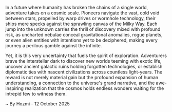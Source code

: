 
In a future where humanity has broken the chains of a single world, adventure takes on a cosmic scale. Pioneers navigate the vast, cold void between stars, propelled by warp drives or wormhole technology, their ships mere specks against the sprawling canvas of the Milky Way. Each jump into the unknown carries the thrill of discovery mixed with profound risk, as uncharted nebulae conceal gravitational anomalies, rogue planets, or even alien entities with intentions yet to be deciphered, making every journey a perilous gamble against the infinite.

Yet, it is this very uncertainty that fuels the spirit of exploration. Adventurers brave the interstellar dark to discover new worlds teeming with exotic life, uncover ancient galactic ruins holding forgotten technologies, or establish diplomatic ties with nascent civilizations across countless light-years. The reward is not merely material gain but the profound expansion of human understanding, a connection to the universe's grand narrative, and the awe-inspiring realization that the cosmos holds endless wonders waiting for the intrepid few to witness them.

~ By Hozmi - 12 October 2025
